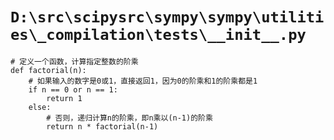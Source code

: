 # `D:\src\scipysrc\sympy\sympy\utilities\_compilation\tests\__init__.py`

```
# 定义一个函数，计算指定整数的阶乘
def factorial(n):
    # 如果输入的数字是0或1，直接返回1，因为0的阶乘和1的阶乘都是1
    if n == 0 or n == 1:
        return 1
    else:
        # 否则，递归计算n的阶乘，即n乘以(n-1)的阶乘
        return n * factorial(n-1)
```